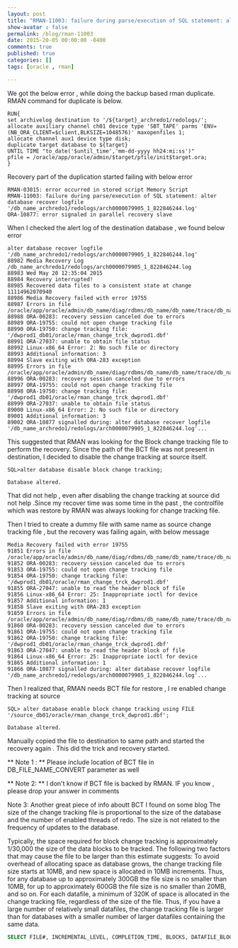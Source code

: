 ```yaml
---
layout: post
title: "RMAN-11003: failure during parse/execution of SQL statement: alter database recover logfile"
show-avatar : false
permalink: /blog/rman-11003
date: 2015-20-05 00:00:00 -0400
comments: true
published: true
categories: []
tags: [oracle , rman]

---
```


We got the below error , while doing the backup based rman duplicate.
RMAN command for duplicate is below.

```shell
RUN{ 
set archivelog destination to '/${target}_archredo1/redologs/'; 
allocate auxiliary channel ch01 device type 'SBT_TAPE' parms 'ENV=(NB_ORA_CLIENT=$client,BLKSIZE=1048576)' maxopenfiles 1; 
allocate channel aux1 device type disk; 
duplicate target database to ${target} 
UNTIL TIME "to_date('$until_time','mm-dd-yyyy hh24:mi:ss')" 
pfile = /oracle/app/oracle/admin/$target/pfile/init$target.ora; 
} 
```

Recovery part of the duplication started failing with below error

```shell
RMAN-03015: error occurred in stored script Memory Script
RMAN-11003: failure during parse/execution of SQL statement: alter database recover logfile '/db_name_archredo1/redologs/arch0000079905_1_822846244.log'
ORA-10877: error signaled in parallel recovery slave
```

When I checked the alert log of the destination database , we found below error

```shell
alter database recover logfile '/db_name_archredo1/redologs/arch0000079905_1_822846244.log'
88982 Media Recovery Log /db_name_archredo1/redologs/arch0000079905_1_822846244.log
88983 Wed May 20 12:35:04 2015
88984 Recovery interrupted!
88985 Recovered data files to a consistent state at change 11114962070940
88986 Media Recovery failed with error 19755
88987 Errors in file /oracle/app/oracle/admin/db_name/diag/rdbms/db_name/db_name/trace/db_name_pr00_146224.trc:
88988 ORA-00283: recovery session canceled due to errors
88989 ORA-19755: could not open change tracking file
88990 ORA-19750: change tracking file: '/dwprod1_db01/oracle/rman_change_trck_dwprod1.dbf'
88991 ORA-27037: unable to obtain file status
88992 Linux-x86_64 Error: 2: No such file or directory
88993 Additional information: 3
88994 Slave exiting with ORA-283 exception
88995 Errors in file /oracle/app/oracle/admin/db_name/diag/rdbms/db_name/db_name/trace/db_name_pr00_146224.trc:
88996 ORA-00283: recovery session canceled due to errors
88997 ORA-19755: could not open change tracking file
88998 ORA-19750: change tracking file: '/dwprod1_db01/oracle/rman_change_trck_dwprod1.dbf'
88999 ORA-27037: unable to obtain file status
89000 Linux-x86_64 Error: 2: No such file or directory
89001 Additional information: 3
89002 ORA-10877 signalled during: alter database recover logfile '/db_name_archredo1/redologs/arch0000079905_1_822846244.log'...
```

This suggested that RMAN was looking for the Block change tracking file to perform the recovery.
Since the path of the BCT file was not present in destination, I decided to disable the change tracking at source itself.

```shell
SQL>alter database disable block change tracking;

Database altered.
```

That did not help , even after disabling the change tracking at source did not help  .Since my recover time was some time in the past , the controlfile which was restore by RMAN was always looking for change tracking file.

Then I tried to create a dummy file with same name as source change tracking file , but the recovery was failing again, with below message

```shell
Media Recovery failed with error 19755
91851 Errors in file /oracle/app/oracle/admin/db_name/diag/rdbms/db_name/db_name/trace/db_name_pr00_38701.trc:
91852 ORA-00283: recovery session canceled due to errors
91853 ORA-19755: could not open change tracking file
91854 ORA-19750: change tracking file: '/dwprod1_db01/oracle/rman_change_trck_dwprod1.dbf'
91855 ORA-27047: unable to read the header block of file
91856 Linux-x86_64 Error: 25: Inappropriate ioctl for device
91857 Additional information: 1
91858 Slave exiting with ORA-283 exception
91859 Errors in file /oracle/app/oracle/admin/db_name/diag/rdbms/db_name/db_name/trace/db_name_pr00_38701.trc:
91860 ORA-00283: recovery session canceled due to errors
91861 ORA-19755: could not open change tracking file
91862 ORA-19750: change tracking file: '/dwprod1_db01/oracle/rman_change_trck_dwprod1.dbf'
91863 ORA-27047: unable to read the header block of file
91864 Linux-x86_64 Error: 25: Inappropriate ioctl for device
91865 Additional information: 1
91866 ORA-10877 signalled during: alter database recover logfile '/db_name_archredo1/redologs/arch0000079905_1_822846244.log'...
```

Then I realized that, RMAN needs BCT file for restore , I re enabled change tracking at source

```shell
SQL> alter database enable block change tracking using FILE '/source_db01/oracle/rman_change_trck_dwprod1.dbf';

Database altered.
```

Manually copied the file to destination to same path and started the recovery again .
This did the trick and recovery started.

** Note 1 : ** Please include location of BCT file in DB_FILE_NAME_CONVERT parameter as well

** Note 2: **  I don't know if BCT file is backed by RMAN. IF you know , please drop your answer in comments

Note 3: Another great piece of info aboutt BCT I found on some blog
The size of the change tracking file is proportional to the size of the database and the number of enabled threads of redo. The size is not related to the frequency of updates to the database.

Typically, the space required for block change tracking is approximately 1/30,000 the size of the data blocks to be tracked. The following two factors that may cause the file to be larger than this estimate suggests:
To avoid overhead of allocating space as database grows, the change tracking file size starts at 10MB, and new space is allocated in 10MB increments. Thus, for any database up to approximately 300GB the file size is no smaller than 10MB, for up to approximately 600GB the file size is no smaller than 20MB, and so on.
For each datafile, a minimum of 320K of space is allocated in the change tracking file, regardless of the size of the file. Thus, if you have a large number of relatively small datafiles, the change tracking file is larger than for databases with a smaller number of larger datafiles containing the same data.

```sql
SELECT FILE#, INCREMENTAL_LEVEL, COMPLETION_TIME, BLOCKS, DATAFILE_BLOCKS FROM V$BACKUP_DATAFILE WHERE INCREMENTAL_LEVEL > 0 AND BLOCKS / DATAFILE_BLOCKS > .5 ORDER BY COMPLETION_TIME;
```


